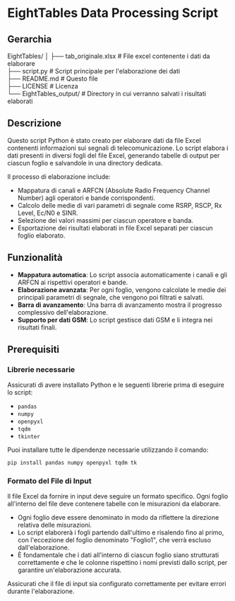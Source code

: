 # EightTables Data Processing Script

## Gerarchia

EightTables/
│
├── tab_originale.xlsx     # File excel contenente i dati da elaborare  
├── script.py              # Script principale per l'elaborazione dei dati  
├── README.md              # Questo file  
├── LICENSE                # Licenza  
└── EightTables_output/    # Directory in cui verranno salvati i risultati elaborati  

## Descrizione

Questo script Python è stato creato per elaborare dati da file Excel contenenti informazioni sui segnali di telecomunicazione. Lo script elabora i dati presenti in diversi fogli del file Excel, generando tabelle di output per ciascun foglio e salvandole in una directory dedicata.

Il processo di elaborazione include:
- Mappatura di canali e ARFCN (Absolute Radio Frequency Channel Number) agli operatori e bande corrispondenti.
- Calcolo delle medie di vari parametri di segnale come RSRP, RSCP, Rx Level, Ec/N0 e SINR.
- Selezione dei valori massimi per ciascun operatore e banda.
- Esportazione dei risultati elaborati in file Excel separati per ciascun foglio elaborato.

## Funzionalità

- **Mappatura automatica**: Lo script associa automaticamente i canali e gli ARFCN ai rispettivi operatori e bande.
- **Elaborazione avanzata**: Per ogni foglio, vengono calcolate le medie dei principali parametri di segnale, che vengono poi filtrati e salvati.
- **Barra di avanzamento**: Una barra di avanzamento mostra il progresso complessivo dell'elaborazione.
- **Supporto per dati GSM**: Lo script gestisce dati GSM e li integra nei risultati finali.

## Prerequisiti

### Librerie necessarie

Assicurati di avere installato Python e le seguenti librerie prima di eseguire lo script:

- `pandas`
- `numpy`
- `openpyxl`
- `tqdm`
- `tkinter`

Puoi installare tutte le dipendenze necessarie utilizzando il comando:

```bash
pip install pandas numpy openpyxl tqdm tk
```

### Formato del File di Input

Il file Excel da fornire in input deve seguire un formato specifico. Ogni foglio all'interno del file deve contenere tabelle con le misurazioni da elaborare. 

- Ogni foglio deve essere denominato in modo da riflettere la direzione relativa delle misurazioni.
- Lo script elaborerà i fogli partendo dall'ultimo e risalendo fino al primo, con l'eccezione del foglio denominato "Foglio1", che verrà escluso dall'elaborazione.
- È fondamentale che i dati all'interno di ciascun foglio siano strutturati correttamente e che le colonne rispettino i nomi previsti dallo script, per garantire un'elaborazione accurata.

Assicurati che il file di input sia configurato correttamente per evitare errori durante l'elaborazione.
